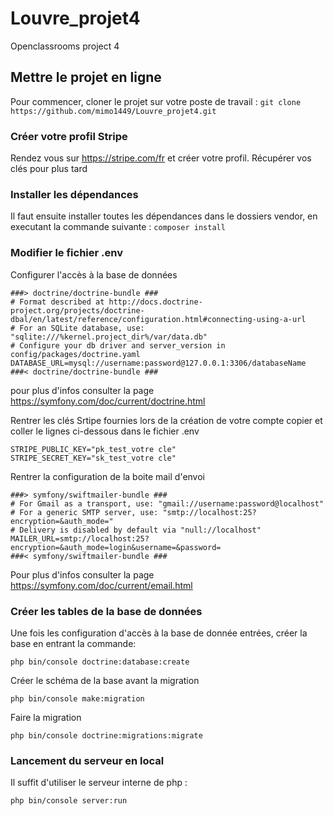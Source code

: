 # Louvre_projet4
Openclassrooms project 4

## Mettre le projet en ligne

Pour commencer, cloner le projet sur votre poste de travail : `git clone https://github.com/mimo1449/Louvre_projet4.git`

### Créer votre profil Stripe
Rendez vous sur https://stripe.com/fr et créer votre profil. 
Récupérer vos clés pour plus tard

### Installer les dépendances
Il faut ensuite installer toutes les dépendances dans le dossiers vendor, en executant la commande suivante : `composer install`

### Modifier le fichier .env
Configurer l'accès à la base de données
```
###> doctrine/doctrine-bundle ###
# Format described at http://docs.doctrine-project.org/projects/doctrine-dbal/en/latest/reference/configuration.html#connecting-using-a-url
# For an SQLite database, use: "sqlite:///%kernel.project_dir%/var/data.db"
# Configure your db driver and server_version in config/packages/doctrine.yaml
DATABASE_URL=mysql://username:password@127.0.0.1:3306/databaseName
###< doctrine/doctrine-bundle ###
```
pour plus d'infos consulter la page https://symfony.com/doc/current/doctrine.html

Rentrer les clés Srtipe fournies lors de la création de votre compte
copier et coller le lignes ci-dessous dans le fichier .env
```
STRIPE_PUBLIC_KEY="pk_test_votre cle"
STRIPE_SECRET_KEY="sk_test_votre cle"
```
Rentrer la configuration de la boite mail d'envoi
```
###> symfony/swiftmailer-bundle ###
# For Gmail as a transport, use: "gmail://username:password@localhost"
# For a generic SMTP server, use: "smtp://localhost:25?encryption=&auth_mode="
# Delivery is disabled by default via "null://localhost"
MAILER_URL=smtp://localhost:25?encryption=&auth_mode=login&username=&password=
###< symfony/swiftmailer-bundle ###
```
Pour plus d'infos consulter la page https://symfony.com/doc/current/email.html

### Créer les tables de la base de données
Une fois les configuration d'accès à la base de donnée entrées, créer la base en entrant la commande:
```
php bin/console doctrine:database:create
```
Créer le schéma de la base avant la migration
```
php bin/console make:migration
```
Faire la migration
```
php bin/console doctrine:migrations:migrate
```

### Lancement du serveur en local
Il suffit d'utiliser le serveur interne de php : 
```
php bin/console server:run
```

